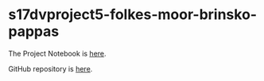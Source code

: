 # s17dvproject5-folkes-moor-brinsko-pappas

The Project Notebook is [here](Project5_Markdown.nb.html).

GitHub repository is [here](https://github.com/CannataUTDV/s17dvproject5-folkes-moor-brinsko-pappas).
